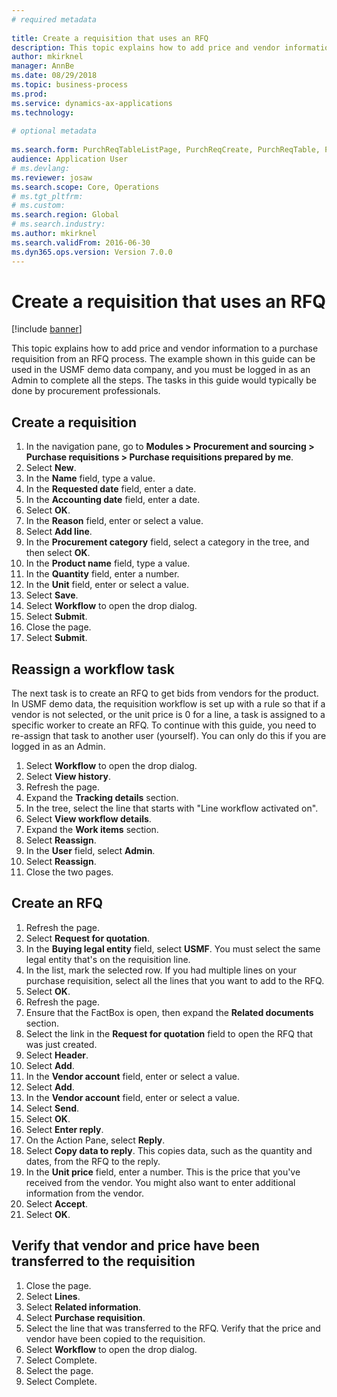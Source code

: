 ```yaml
--- 
# required metadata 
 
title: Create a requisition that uses an RFQ
description: This topic explains how to add price and vendor information to a purchase requisition from an RFQ process. 
author: mkirknel
manager: AnnBe 
ms.date: 08/29/2018
ms.topic: business-process 
ms.prod:  
ms.service: dynamics-ax-applications 
ms.technology:  
 
# optional metadata 
 
ms.search.form: PurchReqTableListPage, PurchReqCreate, PurchReqTable, PurchReqLineRelatedDocuments, EcoResCategorySingleLookup, PurchReqWorkflowDropDialog, WorkflowSubmitDialog, WorkflowStatus, WorkflowWorkItemActionDialog, WorkflowUserListLookup, PurchReqCopyRFQ, SysDataAreaSelectLookup, PurchRFQCaseTable, PurchRFQEditLines, PurchRFQReplyTable, UnitOfMeasureLookup   
audience: Application User 
# ms.devlang:  
ms.reviewer: josaw
ms.search.scope: Core, Operations 
# ms.tgt_pltfrm:  
# ms.custom:  
ms.search.region: Global
# ms.search.industry: 
ms.author: mkirknel
ms.search.validFrom: 2016-06-30 
ms.dyn365.ops.version: Version 7.0.0 
---
```

# Create a requisition that uses an RFQ

[!include [banner](../../includes/banner.md)]

This topic explains how to add price and vendor information to a purchase requisition from an RFQ process. The example shown in this guide can be used in the USMF demo data company, and you must be logged in as an Admin to complete all the steps. The tasks in this guide would typically be done by procurement professionals.


## Create a requisition
1. In the navigation pane, go to **Modules > Procurement and sourcing > Purchase requisitions > Purchase requisitions prepared by me**.
2. Select **New**.
3. In the **Name** field, type a value.
4. In the **Requested date** field, enter a date.
5. In the **Accounting date** field, enter a date.
6. Select **OK**.
7. In the **Reason** field, enter or select a value.
8. Select **Add line**.
9. In the **Procurement category** field, select a category in the tree, and then select **OK**.
10. In the **Product name** field, type a value.
11. In the **Quantity** field, enter a number.
12. In the **Unit** field, enter or select a value.
13. Select **Save**.
14. Select **Workflow** to open the drop dialog.
15. Select **Submit**.
16. Close the page.
17. Select **Submit**.

## Reassign a workflow task
The next task is to create an RFQ to get bids from vendors for the product. In USMF demo data, the requisition workflow is set up with a rule so that if a vendor is not selected, or the unit price is 0 for a line, a task is assigned to a specific worker to create an RFQ. To continue with this guide, you need to re-assign that task to another user (yourself). You can only do this if you are logged in as an Admin.  

1. Select **Workflow** to open the drop dialog.
2. Select **View history**.
3. Refresh the page.
4. Expand the **Tracking details** section.
5. In the tree, select the line that starts with "Line workflow activated on".
6. Select **View workflow details**.
7. Expand the **Work items** section.
8. Select **Reassign**.
9. In the **User** field, select **Admin**.
10. Select **Reassign**.
11. Close the two pages.

## Create an RFQ

1. Refresh the page.
2. Select **Request for quotation**.
3. In the **Buying legal entity** field, select **USMF**. You must select the same legal entity that's on the requisition line.  
4. In the list, mark the selected row. If you had multiple lines on your purchase requisition, select all the lines that you want to add to the RFQ.  
5. Select **OK**.
6. Refresh the page.
7. Ensure that the FactBox is open, then expand the **Related documents** section.
8. Select the link in the **Request for quotation** field to open the RFQ that was just created.
9. Select **Header**.
10. Select **Add**.
11. In the **Vendor account** field, enter or select a value.
12. Select **Add**.
13. In the **Vendor account** field, enter or select a value.
14. Select **Send**.
15. Select **OK**.
16. Select **Enter reply**.
17. On the Action Pane, select **Reply**.
18. Select **Copy data to reply**. This copies data, such as the quantity and dates, from the RFQ to the reply.  
19. In the **Unit price** field, enter a number. This is the price that you've received from the vendor. You might also want to enter additional information from the vendor.  
20. Select **Accept**.
21. Select **OK**.

## Verify that vendor and price have been transferred to the requisition
1. Close the page.
2. Select **Lines**.
3. Select **Related information**.
4. Select **Purchase requisition**.
5. Select the line that was transferred to the RFQ. Verify that the price and vendor have been copied to the requisition.  
6. Select **Workflow** to open the drop dialog.
7. Select Complete.
8. Select the page.
9. Select Complete.

